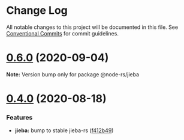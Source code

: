# Change Log

All notable changes to this project will be documented in this file.
See [Conventional Commits](https://conventionalcommits.org) for commit guidelines.

# [0.6.0](https://github.com/napi-rs/node-rs/compare/@node-rs/jieba@0.5.1...@node-rs/jieba@0.6.0) (2020-09-04)

**Note:** Version bump only for package @node-rs/jieba

# [0.4.0](https://github.com/napi-rs/node-rs/compare/@node-rs/jieba@0.4.0-alpha.1...@node-rs/jieba@0.4.0) (2020-08-18)

### Features

- **jieba:** bump to stable jieba-rs ([f412b49](https://github.com/napi-rs/node-rs/commit/f412b49776091aa5713e2881fc88eafc5d647c82))
